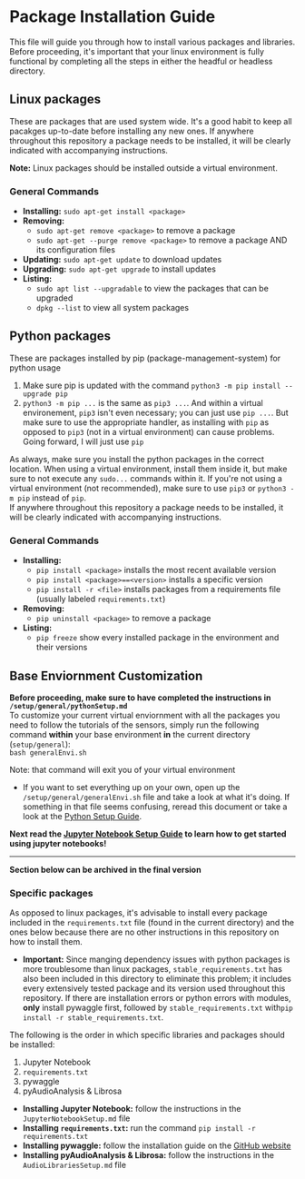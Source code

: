 # Package Installation Guide
This file will guide you through how to install various packages and libraries. Before proceeding, it's important that your linux environment is fully functional by completing all the steps in either the headful or headless directory.

## Linux packages
These are packages that are used system wide. It's a good habit to keep all pacakges up-to-date before installing any new ones. If anywhere throughout this repository a package needs to be installed, it will be clearly indicated with accompanying instructions. 

**Note:** Linux packages should be installed outside a virtual environment.

### General Commands
* **Installing:** `sudo apt-get install <package>`
* **Removing:**
    * `sudo apt-get remove <package>` to remove a package
    * `sudo apt-get --purge remove <package>` to remove a package AND its configuration files
* **Updating:** `sudo apt-get update` to download updates
* **Upgrading:** `sudo apt-get upgrade` to install updates
* **Listing:**
    * `sudo apt list --upgradable` to view the packages that can be upgraded
    * `dpkg --list` to view all system packages


## Python packages
These are packages installed by pip (package-management-system) for python usage
1. Make sure pip is updated with the command `python3 -m pip install --upgrade pip`
2. `python3 -m pip ...` is the same as `pip3 ...`. And within a virtual environement, `pip3` isn't even necessary; you can just use `pip ...`. But make sure to use the appropriate handler, as installing with `pip` as opposed to `pip3` (not in a virtual environment) can cause problems. Going forward, I will just use `pip`

As always, make sure you install the python packages in the correct location. When using a virtual environment, install them inside it, but make sure to not execute any `sudo...` commands within it. If you're not using a virtual environment (not recommended), make sure to use `pip3` or `python3 -m pip` instead of `pip`.  
If anywhere throughout this repository a package needs to be installed, it will be clearly indicated with accompanying instructions.

### General Commands
* **Installing:** 
    * `pip install <package>` installs the most recent available version
    * `pip install <package>==<version>` installs a specific version
    * `pip install -r <file>` installs packages from a requirements file (usually labeled `requirements.txt`)
* **Removing:**
    * `pip uninstall <package>` to remove a package
* **Listing:**
    * `pip freeze` show every installed package in the environment and their versions

## Base Enviornment Customization
**Before proceeding, make sure to have completed the instructions in `/setup/general/pythonSetup.md`**   
To customize your current virtual enviornment with all the packages you need to follow the tutorials of the sensors, simply run the following command **within** your base environment **in** the current directory (`setup/general`):  
    `bash generalEnvi.sh`  

Note: that command will exit you of your virtual environment   

* If you want to set everything up on your own, open up the `/setup/general/generalEnvi.sh` file and take a look at what it's doing. If something in that file seems confusing, reread this document or take a look at the [Python Setup Guide](https://github.com/ddiLab/SageEdu/blob/main/setup/general/pythonSetup.md).

    
**Next read the [Jupyter Notebook Setup Guide](https://github.com/ddiLab/SageEdu/blob/main/setup/general/JupterNotebookSetup.md) to learn how to get started using jupyter notebooks!**
   
---
**Section below can be archived in the final version**
### Specific packages
As opposed to linux packages, it's advisable to install every package included in the `requirements.txt` file (found in the current directory) and the ones below because there are no other instructions in this repository on how to install them.
* **Important:** Since manging dependency issues with python packages is more troublesome than linux packages, `stable_requirements.txt` has also been included in this directory to eliminate this problem; it includes every extensively tested package and its version used throughout this repository. If there are installation errors or python errors with modules, **only** install pywaggle first, followed by `stable_requirements.txt` with`pip install -r stable_requirements.txt`. 

The following is the order in which specific libraries and packages should be installed:
1. Jupyter Notebook
2. `requirements.txt`
3. pywaggle
4. pyAudioAnalysis & Librosa  

* **Installing Jupyter Notebook:** follow the instructions in the `JupyterNotebookSetup.md` file
* **Installing `requirements.txt`:** run the command `pip install -r requirements.txt`
* **Installing pywaggle:** follow the installation guide on the [GitHub website](https://github.com/waggle-sensor/pywaggle)
* **Installing pyAudioAnalysis & Librosa:** follow the instructions in the `AudioLibrariesSetup.md` file

